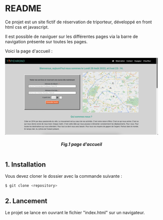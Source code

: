 # README
Ce projet est un site fictif de réservation de triporteur, développé en front  html  css et javascript.  

Il est possible de naviguer sur les différentes pages via la barre de navigation présente sur toutes les pages.

Voici la page d'accueil : 


![Screenshot](./img/readme/index.png)
##### <center> *Fig.1 page d'accueil* </center> <br>






## 1. Installation

Vous devez cloner le dossier avec la commande suivante : 

```bash
$ git clone <repository>
```


## 2. Lancement 

Le projet se lance en ouvrant le fichier "index.html" sur un navigateur. 